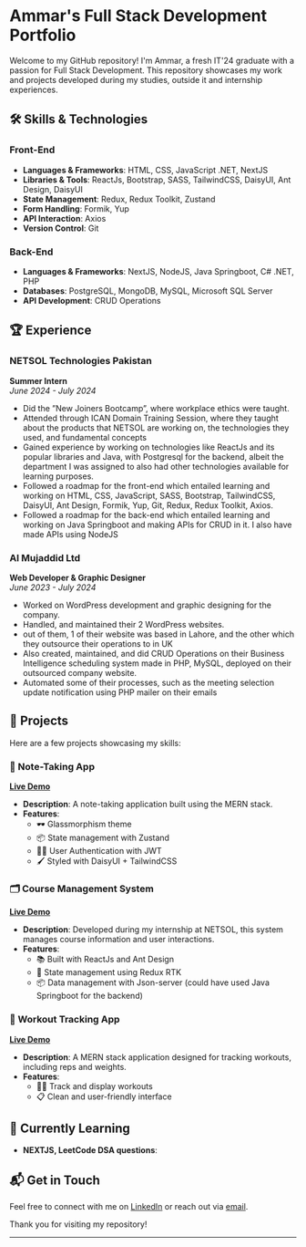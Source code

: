 # Ammar's Full Stack Development Portfolio

Welcome to my GitHub repository! I'm Ammar, a fresh IT'24 graduate with a passion for Full Stack Development. This repository showcases my work and projects developed during my studies, outside it and internship experiences. 

## 🛠️ Skills & Technologies

### Front-End
- **Languages & Frameworks**: HTML, CSS, JavaScript .NET, NextJS
- **Libraries & Tools**: ReactJs, Bootstrap, SASS, TailwindCSS, DaisyUI, Ant Design, DaisyUI
- **State Management**: Redux, Redux Toolkit, Zustand
- **Form Handling**: Formik, Yup
- **API Interaction**: Axios
- **Version Control**: Git

### Back-End
- **Languages & Frameworks**: NextJS, NodeJS, Java Springboot, C# .NET, PHP
- **Databases**: PostgreSQL, MongoDB, MySQL, Microsoft SQL Server
- **API Development**: CRUD Operations

## 🏆 Experience

### NETSOL Technologies Pakistan
**Summer Intern**  
*June 2024 - July 2024*   
- Did the ”New Joiners Bootcamp”, where workplace ethics were taught.
- Attended through ICAN Domain Training Session, where they taught about the products that NETSOL are working on, the technologies they used, and fundamental concepts
- Gained experience by working on technologies like ReactJs and its popular libraries and Java, with Postgresql for the backend, albeit the department I was assigned to also had other technologies available for learning purposes.
- Followed a roadmap for the front-end which entailed learning and working on HTML, CSS, JavaScript, SASS, Bootstrap, TailwindCSS, DaisyUI, Ant Design, Formik, Yup, Git, Redux, Redux Toolkit, Axios.
- Followed a roadmap for the back-end which entailed learning and working on Java Springboot and making APIs for CRUD in it. I also have made APIs using NodeJS 


### Al Mujaddid Ltd
**Web Developer & Graphic Designer**  
*June 2023 - July 2024*  
- Worked on WordPress development and graphic designing for the company.
- Handled, and maintained their 2 WordPress websites.
- out of them, 1 of their website was based in Lahore, and the other which they outsource their operations to in UK
- Also created, maintained, and did CRUD Operations on their Business Intelligence scheduling system made in
PHP, MySQL, deployed on their outsourced company website.
- Automated some of their processes, such as the meeting selection update notification using PHP mailer on their
emails

## 📂 Projects

Here are a few projects showcasing my skills:

### 📝 Note-Taking App
[**Live Demo**](https://ammarvelous-notes.vercel.app/)
- **Description**: A note-taking application built using the MERN stack.
- **Features**:
  - 🕶️ Glassmorphism theme
  - 📦 State management with Zustand
  - 💁🏻 User Authentication with JWT
  - 🖌️ Styled with DaisyUI + TailwindCSS

### 🗂️ Course Management System
[**Live Demo**](https://course-management-system-tan.vercel.app/)
- **Description**: Developed during my internship at NETSOL, this system manages course information and user interactions.
- **Features**:
  - 📚 Built with ReactJs and Ant Design
  - 🔧 State management using Redux RTK
  - 📦 Data management with Json-server (could have used Java Springboot for the backend)

### 💪 Workout Tracking App
[**Live Demo**](https://workout-pal-mern.vercel.app/)
- **Description**: A MERN stack application designed for tracking workouts, including reps and weights.
- **Features**:
  - 🏋️‍♂️ Track and display workouts
  - 📋 Clean and user-friendly interface


## 🌱 Currently Learning

- **NEXTJS, LeetCode DSA questions**:

## 📬 Get in Touch

Feel free to connect with me on [LinkedIn](https://www.linkedin.com/in/ultraammar/) or reach out via [email](mailto:ultraammar@gmail.com).

Thank you for visiting my repository!

---


